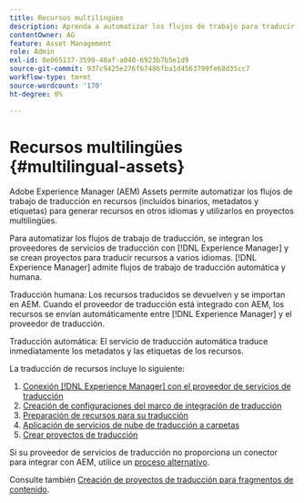 ```yaml
---
title: Recursos multilingües
description: Aprenda a automatizar los flujos de trabajo para traducir recursos, incluidos binarios, metadatos y etiquetas a varios idiomas.
contentOwner: AG
feature: Asset Management
role: Admin
exl-id: 8e065137-3599-48af-a040-6923b7b5e1d9
source-git-commit: 937c9425e276f67486fba1d4563799fe68d35cc7
workflow-type: tm+mt
source-wordcount: '170'
ht-degree: 0%

---
```


# Recursos multilingües {#multilingual-assets}

Adobe Experience Manager (AEM) Assets permite automatizar los flujos de trabajo de traducción en recursos (incluidos binarios, metadatos y etiquetas) para generar recursos en otros idiomas y utilizarlos en proyectos multilingües.

Para automatizar los flujos de trabajo de traducción, se integran los proveedores de servicios de traducción con [!DNL Experience Manager] y se crean proyectos para traducir recursos a varios idiomas. [!DNL Experience Manager] admite flujos de trabajo de traducción automática y humana.

Traducción humana: Los recursos traducidos se devuelven y se importan en AEM. Cuando el proveedor de traducción está integrado con AEM, los recursos se envían automáticamente entre [!DNL Experience Manager] y el proveedor de traducción.

Traducción automática: El servicio de traducción automática traduce inmediatamente los metadatos y las etiquetas de los recursos.

La traducción de recursos incluye lo siguiente:

1. [Conexión [!DNL Experience Manager] con el proveedor de servicios de traducción](/help/sites-administering/tc-tic.md#connecting-to-a-translation-service-provider)
1. [Creación de configuraciones del marco de integración de traducción](/help/sites-administering/tc-tic.md)
1. [Preparación de recursos para su traducción](preparing-assets-for-translation.md)
1. [Aplicación de servicios de nube de traducción a carpetas](transition-cloud-services.md)
1. [Crear proyectos de traducción](translation-projects.md)

Si su proveedor de servicios de traducción no proporciona un conector para integrar con AEM, utilice un [proceso alternativo](/help/sites-administering/tc-manage.md#exporting-a-translation-job).

Consulte también [Creación de proyectos de traducción para fragmentos de contenido](creating-translation-projects-for-content-fragments.md).
